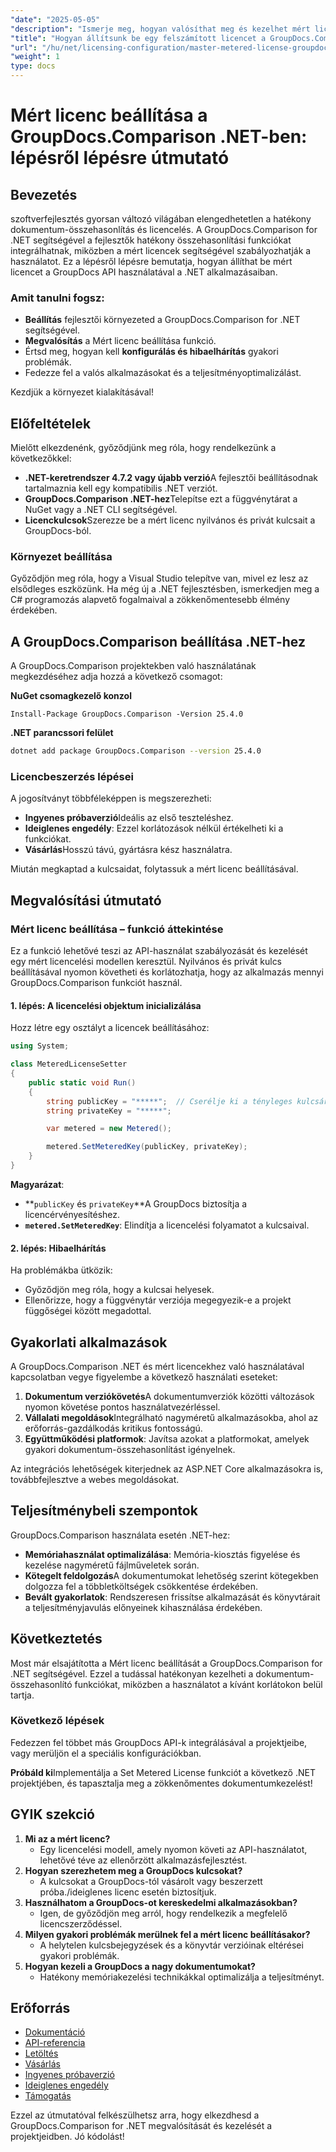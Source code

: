 ```yaml
---
"date": "2025-05-05"
"description": "Ismerje meg, hogyan valósíthat meg és kezelhet mért licenceket a GroupDocs.Comparison for .NET segítségével. Ez az útmutató a beállítást, a hibaelhárítást és a gyakorlati alkalmazásokat ismerteti."
"title": "Hogyan állítsunk be egy felszámított licencet a GroupDocs.Comparison .NET-ben? Lépésről lépésre útmutató"
"url": "/hu/net/licensing-configuration/master-metered-license-groupdocs-comparison-net/"
"weight": 1
type: docs
---
```

# Mért licenc beállítása a GroupDocs.Comparison .NET-ben: lépésről lépésre útmutató

## Bevezetés

szoftverfejlesztés gyorsan változó világában elengedhetetlen a hatékony dokumentum-összehasonlítás és licencelés. A GroupDocs.Comparison for .NET segítségével a fejlesztők hatékony összehasonlítási funkciókat integrálhatnak, miközben a mért licencek segítségével szabályozhatják a használatot. Ez a lépésről lépésre bemutatja, hogyan állíthat be mért licencet a GroupDocs API használatával a .NET alkalmazásaiban.

### Amit tanulni fogsz:
- **Beállítás** fejlesztői környezeted a GroupDocs.Comparison for .NET segítségével.
- **Megvalósítás** a Mért licenc beállítása funkció.
- Értsd meg, hogyan kell **konfigurálás és hibaelhárítás** gyakori problémák.
- Fedezze fel a valós alkalmazásokat és a teljesítményoptimalizálást.

Kezdjük a környezet kialakításával!

## Előfeltételek

Mielőtt elkezdenénk, győződjünk meg róla, hogy rendelkezünk a következőkkel:

- **.NET-keretrendszer 4.7.2 vagy újabb verzió**A fejlesztői beállításodnak tartalmaznia kell egy kompatibilis .NET verziót.
- **GroupDocs.Comparison .NET-hez**Telepítse ezt a függvénytárat a NuGet vagy a .NET CLI segítségével.
- **Licenckulcsok**Szerezze be a mért licenc nyilvános és privát kulcsait a GroupDocs-ból.

### Környezet beállítása

Győződjön meg róla, hogy a Visual Studio telepítve van, mivel ez lesz az elsődleges eszközünk. Ha még új a .NET fejlesztésben, ismerkedjen meg a C# programozás alapvető fogalmaival a zökkenőmentesebb élmény érdekében.

## A GroupDocs.Comparison beállítása .NET-hez

A GroupDocs.Comparison projektekben való használatának megkezdéséhez adja hozzá a következő csomagot:

**NuGet csomagkezelő konzol**
```plaintext
Install-Package GroupDocs.Comparison -Version 25.4.0
```

**.NET parancssori felület**
```bash
dotnet add package GroupDocs.Comparison --version 25.4.0
```

### Licencbeszerzés lépései

A jogosítványt többféleképpen is megszerezheti:
- **Ingyenes próbaverzió**Ideális az első teszteléshez.
- **Ideiglenes engedély**: Ezzel korlátozások nélkül értékelheti ki a funkciókat.
- **Vásárlás**Hosszú távú, gyártásra kész használatra.

Miután megkaptad a kulcsaidat, folytassuk a mért licenc beállításával.

## Megvalósítási útmutató

### Mért licenc beállítása – funkció áttekintése

Ez a funkció lehetővé teszi az API-használat szabályozását és kezelését egy mért licencelési modellen keresztül. Nyilvános és privát kulcs beállításával nyomon követheti és korlátozhatja, hogy az alkalmazás mennyi GroupDocs.Comparison funkciót használ.

#### 1. lépés: A licencelési objektum inicializálása

Hozz létre egy osztályt a licencek beállításához:

```csharp
using System;

class MeteredLicenseSetter
{
    public static void Run()
    {
        string publicKey = "*****";  // Cserélje ki a tényleges kulcsára
        string privateKey = "*****";

        var metered = new Metered();

        metered.SetMeteredKey(publicKey, privateKey);
    }
}
```

**Magyarázat**: 
- **`publicKey` és `privateKey`**A GroupDocs biztosítja a licencérvényesítéshez.
- **`metered.SetMeteredKey`**: Elindítja a licencelési folyamatot a kulcsaival.

#### 2. lépés: Hibaelhárítás

Ha problémákba ütközik:
- Győződjön meg róla, hogy a kulcsai helyesek.
- Ellenőrizze, hogy a függvénytár verziója megegyezik-e a projekt függőségei között megadottal.

## Gyakorlati alkalmazások

A GroupDocs.Comparison .NET és mért licencekhez való használatával kapcsolatban vegye figyelembe a következő használati eseteket:

1. **Dokumentum verziókövetés**A dokumentumverziók közötti változások nyomon követése pontos használatvezérléssel.
2. **Vállalati megoldások**Integrálható nagyméretű alkalmazásokba, ahol az erőforrás-gazdálkodás kritikus fontosságú.
3. **Együttműködési platformok**: Javítsa azokat a platformokat, amelyek gyakori dokumentum-összehasonlítást igényelnek.

Az integrációs lehetőségek kiterjednek az ASP.NET Core alkalmazásokra is, továbbfejlesztve a webes megoldásokat.

## Teljesítménybeli szempontok

GroupDocs.Comparison használata esetén .NET-hez:

- **Memóriahasználat optimalizálása**: Memória-kiosztás figyelése és kezelése nagyméretű fájlműveletek során.
- **Kötegelt feldolgozás**A dokumentumokat lehetőség szerint kötegekben dolgozza fel a többletköltségek csökkentése érdekében.
- **Bevált gyakorlatok**: Rendszeresen frissítse alkalmazását és könyvtárait a teljesítményjavulás előnyeinek kihasználása érdekében.

## Következtetés

Most már elsajátította a Mért licenc beállítását a GroupDocs.Comparison for .NET segítségével. Ezzel a tudással hatékonyan kezelheti a dokumentum-összehasonlító funkciókat, miközben a használatot a kívánt korlátokon belül tartja.

### Következő lépések

Fedezzen fel többet más GroupDocs API-k integrálásával a projektjeibe, vagy merüljön el a speciális konfigurációkban.

**Próbáld ki**Implementálja a Set Metered License funkciót a következő .NET projektjében, és tapasztalja meg a zökkenőmentes dokumentumkezelést!

## GYIK szekció

1. **Mi az a mért licenc?**
   - Egy licencelési modell, amely nyomon követi az API-használatot, lehetővé téve az ellenőrzött alkalmazásfejlesztést.
2. **Hogyan szerezhetem meg a GroupDocs kulcsokat?**
   - A kulcsokat a GroupDocs-tól vásárolt vagy beszerzett próba./ideiglenes licenc esetén biztosítjuk.
3. **Használhatom a GroupDocs-ot kereskedelmi alkalmazásokban?**
   - Igen, de győződjön meg arról, hogy rendelkezik a megfelelő licencszerződéssel.
4. **Milyen gyakori problémák merülnek fel a mért licenc beállításakor?**
   - A helytelen kulcsbejegyzések és a könyvtár verzióinak eltérései gyakori problémák.
5. **Hogyan kezeli a GroupDocs a nagy dokumentumokat?**
   - Hatékony memóriakezelési technikákkal optimalizálja a teljesítményt.

## Erőforrás

- [Dokumentáció](https://docs.groupdocs.com/comparison/net/)
- [API-referencia](https://reference.groupdocs.com/comparison/net/)
- [Letöltés](https://releases.groupdocs.com/comparison/net/)
- [Vásárlás](https://purchase.groupdocs.com/buy)
- [Ingyenes próbaverzió](https://releases.groupdocs.com/comparison/net/)
- [Ideiglenes engedély](https://purchase.groupdocs.com/temporary-license/)
- [Támogatás](https://forum.groupdocs.com/c/comparison/)

Ezzel az útmutatóval felkészülhetsz arra, hogy elkezdhesd a GroupDocs.Comparison for .NET megvalósítását és kezelését a projektjeidben. Jó kódolást!